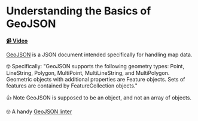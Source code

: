 # Understanding the Basics of GeoJSON

**[📹 Video](https://egghead.io/lessons/egghead-understanding-the-basics-of-geojson)**

[GeoJSON](https://geojson.org/) is a JSON document intended specifically for handling map data.

🤓 Specifically:
"GeoJSON supports the following geometry types: Point, LineString, Polygon, MultiPoint, MultiLineString, and MultiPolygon. Geometric objects with additional properties are Feature objects. Sets of features are contained by FeatureCollection objects."

👍 Note GeoJSON is supposed to be an object, and not an array of objects.

🤓 A handy [GeoJSON linter](https://geojsonlint.com/)
